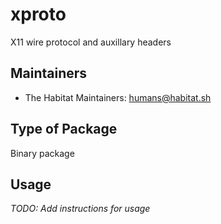 # xproto

X11 wire protocol and auxillary headers

## Maintainers

* The Habitat Maintainers: <humans@habitat.sh>

## Type of Package

Binary package

## Usage

*TODO: Add instructions for usage*
